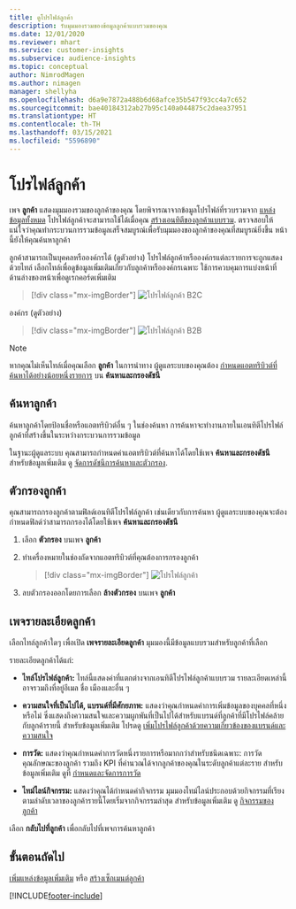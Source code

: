 ```yaml
---
title: ดูโปรไฟล์ลูกค้า
description: รับมุมมองรวมของข้อมูลลูกค้าแบบรวมของคุณ
ms.date: 12/01/2020
ms.reviewer: mhart
ms.service: customer-insights
ms.subservice: audience-insights
ms.topic: conceptual
author: NimrodMagen
ms.author: nimagen
manager: shellyha
ms.openlocfilehash: d6a9e7872a488b6d68afce35b547f93cc4a7c652
ms.sourcegitcommit: bae40184312ab27b95c140a044875c2daea37951
ms.translationtype: HT
ms.contentlocale: th-TH
ms.lasthandoff: 03/15/2021
ms.locfileid: "5596890"
---
```

# <a name="customer-profiles"></a>โปรไฟล์ลูกค้า

เพจ **ลูกค้า** แสดงมุมมองรวมของลูกค้าของคุณ โดยพิจารณาจากข้อมูลโปรไฟล์ที่รวบรวมจาก [แหล่งข้อมูลทั้งหมด](data-sources.md) โปรไฟล์ลูกค้าจะสามารถใช้ได้เมื่อคุณ [สร้างเอนทิตีของลูกค้าแบบรวม](data-unification.md). ตรวจสอบให้แน่ใจว่าคุณทำกระบวนการรวมข้อมูลเสร็จสมบูรณ์เพื่อรับมุมมองของลูกค้าของคุณที่สมบูรณ์ยิ่งขึ้น หน้านี้ยังให้คุณค้นหาลูกค้า

ลูกค้าสามารถเป็นบุคคลหรือองค์กรได้ (ดูตัวอย่าง) โปรไฟล์ลูกค้าหรือองค์กรแต่ละรายการจะถูกแสดงด้วยไทล์ เลือกไทล์เพื่อดูข้อมูลเพิ่มเติมเกี่ยวกับลูกค้าหรือองค์กรเฉพาะ ใช้การควบคุมการแบ่งหน้าที่ด้านล่างของหน้าเพื่อดูเรกคอร์ดเพิ่มเติม

> [!div class="mx-imgBorder"] 
> ![โปรไฟล์ลูกค้า B2C](media/profiles-customers.png "โปรไฟล์ลูกค้า B2C")

องค์กร (ดูตัวอย่าง)
> [!div class="mx-imgBorder"] 
> ![โปรไฟล์ลูกค้า B2B](media/profile-customers-b2b.png "โปรไฟล์ลูกค้า B2B")

> [!NOTE]
> หากคุณไม่เห็นไทล์เมื่อคุณเลือก **ลูกค้า** ในการนำทาง ผู้ดูแลระบบของคุณต้อง [กำหนดแอตทริบิวต์ที่ค้นหาได้อย่างน้อยหนึ่งรายการ](search-filter-index.md) บน **ค้นหาและกรองดัชนี**

## <a name="search-for-customers"></a>ค้นหาลูกค้า

ค้นหาลูกค้าโดยป้อนชื่อหรือแอตทริบิวต์อื่น ๆ ในช่องค้นหา การค้นหาจะทำงานภายในเอนทิตีโปรไฟล์ลูกค้าที่สร้างขึ้นในระหว่างกระบวนการรวมข้อมูล

ในฐานะผู้ดูแลระบบ คุณสามารถกำหนดค่าแอตทริบิวต์ที่ค้นหาได้โดยใช้เพจ **ค้นหาและกรองดัชนี** สำหรับข้อมูลเพิ่มเติม ดู [จัดการดัชนีการค้นหาและตัวกรอง](search-filter-index.md).

## <a name="filter-customers"></a>ตัวกรองลูกค้า

คุณสามารถกรองลูกค้าตามฟิลด์เอนทิตีโปรไฟล์ลูกค้า เช่นเดียวกับการค้นหา ผู้ดูแลระบบของคุณจะต้องกำหนดฟิลด์ว่าสามารถกรองได้โดยใช้เพจ **ค้นหาและกรองดัชนี**

1. เลือก **ตัวกรอง** บนเพจ **ลูกค้า**

2. ทำเครื่องหมายในช่องถัดจากแอตทริบิวต์ที่คุณต้องการกรองลูกค้า

   > [!div class="mx-imgBorder"] 
   > ![โปรไฟล์ลูกค้า](media/profiles-customers3.png "โปรไฟล์ลูกค้า")

3. ลบตัวกรองออกโดยการเลือก **ล้างตัวกรอง** บนเพจ **ลูกค้า**

##  <a name="customer-details-page"></a>เพจรายละเอียดลูกค้า

เลือกไทล์ลูกค้าใดๆ เพื่อเปิด **เพจรายละเอียดลูกค้า** มุมมองนี้มีข้อมูลแบบรวมสำหรับลูกค้าที่เลือก

รายละเอียดลูกค้าได้แก่:

-   **ไทล์โปรไฟล์ลูกค้า:** ไทล์นี้แสดงค่าที่แตกต่างจากเอนทิตีโปรไฟล์ลูกค้าแบบรวม รายละเอียดเหล่านี้อาจรวมถึงที่อยู่อีเมล ชื่อ เมืองและอื่น ๆ 

-   **ความสนใจที่เป็นไปได้, แบรนด์ที่มีศักยภาพ:** แสดงว่าคุณกำหนดค่าการเพิ่มข้อมูลของบุคคลที่หนึ่งหรือไม่ ซึ่งแสดงถึงความสนใจและความผูกพันที่เป็นไปได้สำหรับแบรนด์ที่ลูกค้าที่มีโปรไฟล์คล้ายกับลูกค้ารายนี้ สำหรับข้อมูลเพิ่มเติม โปรดดู [เพิ่มโปรไฟล์ลูกค้าด้วยความเกี่ยวข้องของแบรนด์และความสนใจ](enrichment-microsoft-graph.md)

-   **การวัด:** แสดงว่าคุณกำหนดค่าการวัดหนึ่งรายการหรือมากกว่าสำหรับชนิดเฉพาะ: การวัดคุณลักษณะของลูกค้า รวมถึง KPI ที่คำนวณได้จากลูกค้าของคุณในระดับลูกค้าแต่ละราย สำหรับข้อมูลเพิ่มเติม ดูที่ [กำหนดและจัดการการวัด](measures.md)

-   **ไทม์ไลน์กิจกรรม:** แสดงว่าคุณได้กำหนดค่ากิจกรรม มุมมองไทม์ไลน์ประกอบด้วยกิจกรรมที่เรียงตามลำดับเวลาของลูกค้ารายนี้โดยเริ่มจากกิจกรรมล่าสุด สำหรับข้อมูลเพิ่มเติม ดู [กิจกรรมของลูกค้า](activities.md)

เลือก **กลับไปที่ลูกค้า** เพื่อกลับไปที่เพจการค้นหาลูกค้า

## <a name="next-steps"></a>ขั้นตอนถัดไป

[เพิ่มแหล่งข้อมูลเพิ่มเติม](data-sources.md) หรือ [สร้างเซ็กเมนต์ลูกค้า](segments.md)


[!INCLUDE[footer-include](../includes/footer-banner.md)]
